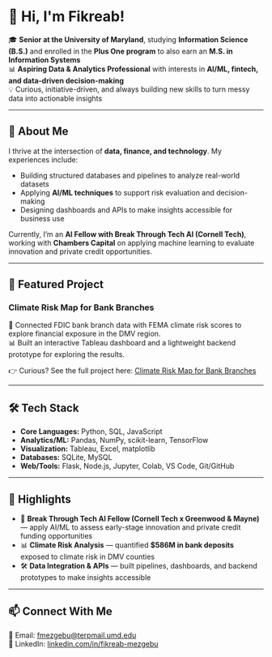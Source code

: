 # 👋 Hi, I'm Fikreab!  

🎓 **Senior at the University of Maryland**, studying **Information Science (B.S.)** and enrolled in the **Plus One program** to also earn an **M.S. in Information Systems**  
📊 **Aspiring Data & Analytics Professional** with interests in **AI/ML, fintech, and data-driven decision-making**  
💡 Curious, initiative-driven, and always building new skills to turn messy data into actionable insights  

---

## 🚀 About Me  
I thrive at the intersection of **data, finance, and technology**. My experiences include:  
- Building structured databases and pipelines to analyze real-world datasets  
- Applying **AI/ML techniques** to support risk evaluation and decision-making  
- Designing dashboards and APIs to make insights accessible for business use  

Currently, I’m an **AI Fellow with Break Through Tech AI (Cornell Tech)**, working with **Chambers Capital** on applying machine learning to evaluate innovation and private credit opportunities.  

---

## 🎯 Featured Project  
### Climate Risk Map for Bank Branches 

🔎 Connected FDIC bank branch data with FEMA climate risk scores to explore financial exposure in the DMV region.  
📊 Built an interactive Tableau dashboard and a lightweight backend prototype for exploring the results.  

👉 Curious? See the full project here: [Climate Risk Map for Bank Branches](https://github.com/fikreab123/climate_risk_dmv)  

---

## 🛠 Tech Stack  
- **Core Languages:** Python, SQL, JavaScript  
- **Analytics/ML:** Pandas, NumPy, scikit-learn, TensorFlow  
- **Visualization:** Tableau, Excel, matplotlib  
- **Databases:** SQLite, MySQL  
- **Web/Tools:** Flask, Node.js, Jupyter, Colab, VS Code, Git/GitHub  

---

## 🌟 Highlights  
- 🎯 **Break Through Tech AI Fellow (Cornell Tech x Greenwood & Mayne)** — apply AI/ML to assess early-stage innovation and private credit funding opportunities  
- 📊 **Climate Risk Analysis** — quantified **$586M in bank deposits** exposed to climate risk in DMV counties  
- 🛠 **Data Integration & APIs** — built pipelines, dashboards, and backend prototypes to make insights accessible  

---

## 📫 Connect With Me  
📧 Email: fmezgebu@terpmail.umd.edu  
💼 LinkedIn: [linkedin.com/in/fikreab-mezgebu](https://linkedin.com/in/fikreab-mezgebu)  
